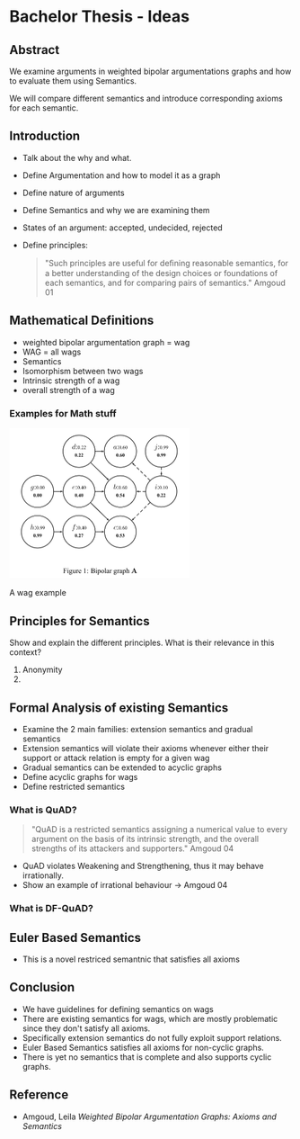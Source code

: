 # Bachelor Thesis - Ideas

## Abstract

We examine arguments in weighted bipolar argumentations graphs and how to evaluate them using Semantics. 

We will compare different semantics and introduce corresponding axioms for each semantic.

## Introduction

- Talk about the why and what. 

- Define Argumentation and how to model it as a graph

- Define nature of arguments

- Define Semantics and why we are examining them

- States of an argument: accepted, undecided, rejected

- Define principles: 

  > "Such principles are useful
  > for deﬁning reasonable semantics, for a better understanding
  > of the design choices or foundations of each semantics, and
  > for comparing pairs of semantics." Amgoud 01

## Mathematical Definitions

- weighted bipolar argumentation graph = wag
- WAG = all wags
- Semantics
- Isomorphism between two wags
- Intrinsic strength of a wag
- overall strength of a wag

### Examples for Math stuff

<img src="Bachelor Thesis - Ideas.assets/image-20201016085646287.png" alt="image-20201016085646287" style="zoom:50%;" />

A wag example

## Principles for Semantics

Show and explain the different principles. What is their relevance in this context?

1. Anonymity
2. 

## Formal Analysis of existing Semantics

- Examine the 2 main families: extension semantics and gradual semantics
- Extension semantics will violate their axioms whenever either their support or attack relation is empty for a given wag
- Gradual semantics can be extended to acyclic graphs
- Define acyclic graphs for wags
- Define restricted semantics

### What is QuAD?

> "QuAD is a restricted semantics assigning a numerical value
> to every argument on the basis of its intrinsic strength, and the
> overall strengths of its attackers and supporters." Amgoud 04

- QuAD violates Weakening and Strengthening, thus it may behave irrationally.
- Show an example of irrational behaviour -> Amgoud 04

### What is DF-QuAD?

## Euler Based Semantics

- This is a novel restriced semantnic that satisfies all axioms

## Conclusion

- We have guidelines for defining semantics on wags
- There are existing semantics for wags, which are mostly problematic since they don't satisfy all axioms.
- Specifically extension semantics do not fully exploit support relations.
- Euler Based Semantics satisfies all axioms for non-cyclic graphs.
- There is yet no semantics that is complete and also supports cyclic graphs.

## Reference

- Amgoud, Leila *Weighted Bipolar Argumentation Graphs: Axioms and Semantics*